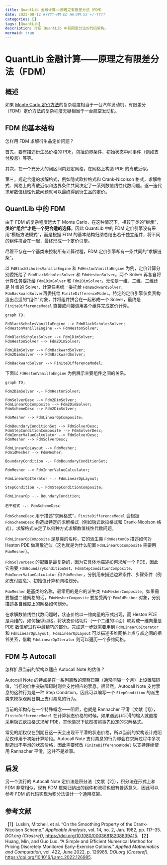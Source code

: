 ```yaml
---
title: QuantLib 金融计算——原理之有限差分法（FDM）
date: 2023-08-12 #YYYY-MM-DD HH:MM:SS +/-TTTT
categories: []
tags: [QuantLib]
description: 介绍 QuantLib 中有限差分法的代码架构。
mermaid: true
---
```


# QuantLib 金融计算——原理之有限差分法（FDM）

## 概述

如果 [Monte Carlo 定价方法](https://xuruilong100.github.io/posts/QuantLib-%E9%87%91%E8%9E%8D%E8%AE%A1%E7%AE%97%E5%8E%9F%E7%90%86%E4%B9%8B%E8%92%99%E7%89%B9%E5%8D%A1%E6%B4%9B/)的复杂程度相当于一台汽车发动机，有限差分（FDM）定价方法的复杂程度无疑相当于一台航空发动机。

## FDM 的基本结构

怎样用 FDM 求解衍生品定价问题？

首先，要有描述衍生品价格的 PDE，包括边界条件、初始状态中间事件（例如支付股息）等等。

其次，在一个充分大的闭区间内划定网格，在网格上构造 PDE 的离散近似。

第三，规定合适的求解格式，例如隐式欧拉格式和 Crank-Nicolson 格式，求解格式、网格上的离散近似和边界条件共同决定了一系列数值线性代数问题。逐一迭代求解数值线性代数问题就可以最终得到衍生品的定价。

## QuantLib 中的 FDM

由于 FDM 的复杂程度远大于 Monte Carlo，在这种情况下，相较于类的“继承”，**类的“组合”才是一个更合适的选择**。因此 QuantLib 中的 FDM 定价引擎没有采用“模板方法模式”，而是根据 FDM 的基本结构归纳总结出若干独立组件，将不同的组件拼合在一起，最终形成一个定价引擎。

尽管不存在一个基类来控制所有计算过程，FDM 定价引擎却有一条共同的“求解链条”。

以 `FdBlackScholesVanillaEngine` 和 `FdHestonVanillaEngine` 为例，定价计算分别委托给了 `FdmBlackScholesSolver` 和 `FdmHestonSolver`。两个 Solver 再各自将计算任务委托给 `Fdm1DimSolver` 和 `Fdm2DimSolver`。无论是一维、二维、三维还是 N 维的 Solver，计算任务统一委托给 `FdmBackwardSolver`，`FdmBackwardSolver`再委托给 `FiniteDifferenceModel`。特定的定价引擎仅负责构造出合适的“组件”对象，并将组件拼合在一起形成一个 Solver，最终是 `FiniteDifferenceModel` 直接或间接调用各个组件完成定价计算。

```mermaid
graph TD;

FdBlackScholesVanillaEngine --> FdmBlackScholesSolver;
FdHestonVanillaEngine --> FdmHestonSolver;

FdmBlackScholesSolver --> Fdm1DimSolver;
FdmHestonSolver --> Fdm2DimSolver;

Fdm1DimSolver --> FdmBackwardSolver;
Fdm2DimSolver --> FdmBackwardSolver;

FdmBackwardSolver --> FiniteDifferenceModel;
```

下面以 `FdHestonVanillaEngine` 为例展示主要组件之间的关系。

```mermaid
graph TD;

Fdm2DimSolver -.- FdmHestonSolver;

FdmSolverDesc --> Fdm2DimSolver;
FdmLinearOpComposite --> Fdm2DimSolver;
FdmSchemeDesc --> Fdm2DimSolver;

FdmMesher --> FdmLinearOpComposite;

FdmBoundaryConditionSet --> FdmSolverDesc;
FdmStepConditionComposite --> FdmSolverDesc;
FdmInnerValueCalculator --> FdmSolverDesc;
FdmMesher --> FdmSolverDesc;

FdmLinearOpLayout --> FdmMesher;
Fdm1dMesher --> FdmMesher;

BoundaryCondition -.- FdmBoundaryConditionSet;

FdmMesher --> FdmInnerValueCalculator;

FdmLinearOpIterator -.- FdmLinearOpLayout;

StepCondition -.- FdmStepConditionComposite;

FdmLinearOp -.- BoundaryCondition;

若干格式 -.- FdmSchemeDesc
```

`FdmSchemeDesc` 用于描述“求解格式”，`FiniteDifferenceModel` 会根据 `FdmSchemeDesc` 构造出特定的求解格式（例如隐式欧拉格式和 Crank-Nicolson 格式），求解格式决定了以何种方式求解数值线性代数问题。

`FdmLinearOpComposite` 是基类的名称，它的派生类 `FdmHestonOp` 描述如何对 Heston PDE 做离散近似（这也就是为什么配置 `FdmLinearOpComposite` 需要用 `FdmMesher`）。

`FdmSolverDesc` 的配置是最复杂的，因为它具体地描述如何求解一个 PDE，因此它需要 `FdmBoundaryConditionSet`、`FdmStepConditionComposite`、`FdmInnerValueCalculator` 和 `FdmMesher`，分别用来描述边界条件、步骤条件（例如支付股息）、初始值计算和网格划分。

`FdmMesher` 是基类的名称，最常用的是它的派生类 `FdmMesherComposite`。如果需要描述二维网格的话，`FdmMesherComposite` 要接受两个 `Fdm1dMesher` 对象，分别描述各自维度上的网格如何划分。

在求解数值线性代数问题时，状态价格以一维向量的形式出现，而 Heston PDE 是两维的。如何操纵网格，将状态价格切片（一个二维的平面）映射成一维向量是 PDE 数值解过程中最精巧的部分。完成这一步就需要用到 `FdmLinearOpIterator` 和 `FdmLinearOpLayout`。`FdmLinearOpLayout` 可以描述多维网格上点与点之间的相邻关系，借助 `FdmLinearOpIterator` 则可以遍历一个多维网格。

## FDM 与 Autocall

怎样扩展当前的架构以适应 Autocall Note 的估值？

Autocall Note 的特点是在一系列离散的观察日期（通常间隔一个月）上设置障碍值，当标的价格突破障碍时则会支付相应的票息。很显然，Autocall Note 支付票息的这种行为是一种 Step Condition，因此可以编写一个 `StepCondition` 的派生类来模拟观察日期上支付票息的行为。

当前的架构存在一个特殊概念——阻尼，也就是 Rannacher 平滑（文献【1】）， `FiniteDifferenceModel` 在计算状态价格的时候，如果遇到非平滑的输入就直接采用隐式欧拉格式求解 PDE，其他情况下依然按照事先设定的求解格式。

常见的期权仅在到期日这一天会出现不平滑的状态价格，所以当前的架构设计成阻尼仅作用于初始计算阶段。Autocall Note 支付票息的行为却会在求解过程中多次制造出不平滑的状态价格，因此需要修改 `FiniteDifferenceModel` 以支持连续使用 Rannacher 平滑，这并不是难事。

## 启发

另一个流行的 Autocall Note 定价法是积分法（文献【2】），积分法在形式上和 FDM 非常相似，现有 FDM 框架归纳出的组件和流程也很有普适意义，因此可以参考 FDM 的代码实现为积分法设计一个通用框架。

## 参考文献

【1】Luskin, Mitchell, et al. “On the Smoothing Property of the Crank-Nicolson Scheme.” *Applicable Analysis*, vol. 14, no. 2, Jan. 1982, pp. 117–35. *DOI.org (Crossref)*, https://doi.org/10.1080/00036818208839415.
【2】Huang, Min, and Guo Luo. “A Simple and Efficient Numerical Method for Pricing Discretely Monitored Early-Exercise Options.” *Applied Mathematics and Computation*, vol. 422, June 2022, p. 126985. *DOI.org (Crossref)*, https://doi.org/10.1016/j.amc.2022.126985.
